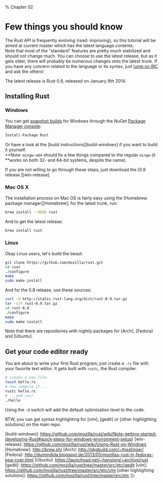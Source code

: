 % Chapter 02

Few things you should know
==========================

The Rust API is frequently evolving (read: improving), so this tutorial will be
aimed at current master which has the latest language contents.  
Note that most of the "standard" features are pretty much stabilized and should
not change much. You can choose to use the latest release, but as it gets older,
there will probably be numerous changes onto the latest trunk. If you have any
concern related to the language or its syntax, just [jump on IRC][IRC] and ask
the others!

The latest release is Rust 0.9, released on January 9th 2014.

Installing Rust
---------------

### Windows

You can get [snapshot builds][snapshots-windows] for Windows through the NuGet
[Package Manager console]:

~~~~bash
Install-Package Rust
~~~~

Or have a look at the [build instructions][build-windows] if you want to build
it yourself.  
**Note: `mingw-w64` should fix a few things compared to the regular `mingw` (it
**works on both 32- and 64-bit systems, despite the name).

If you are not willing to go through these steps, just download the [0.9 release
][win-release].

### Mac OS X

The installation process on Mac OS is fairly easy using the [Homebrew package
manager][Homebrew]; for the latest trunk, run:

~~~~bash
brew install --HEAD rust
~~~~

And to get the latest release:

~~~~bash
brew install rust
~~~~

### Linux

Okay Linux users, let's build the beast:

~~~~bash
git clone https://github.com/mozilla/rust.git
cd rust
./configure
make
sudo make install
~~~~

And for the 0.8 release, use these sources:

~~~~bash
curl -O http://static.rust-lang.org/dist/rust-0.9.tar.gz
tar -xzf rust-0.9.tar.gz
cd rust-0.9
./configure
make
sudo make install
~~~~

Note that there are repositories with nightly packages for [Arch], [Fedora] and
[Ubuntu].

Get your code editor ready
--------------------------

You are about to write your first Rust program; just create a `.rs` file with
your favorite text editor. It gets built with `rustc`, the Rust compiler.

~~~~bash
# create a new file
touch hello.rs
# now compile it...
rustc hello.rs
# ...and run!
./hello
~~~~

Using the `-O` switch will add the default optimization level to the code.

BTW, you can get syntax highlighting for [vim], [gedit] or [other highlighting
solutions] on the main repo.

[IRC]: http://client01.chat.mibbit.com/?server=irc.mozilla.org&channel=%23rust
[snapshots-windows]: https://www.nuget.org/packages/Rust/
[Package Manager console]: http://docs.nuget.org/docs/start-here/installing-nuget#Command-Line_Utility
[build-windows]: https://github.com/mozilla/rust/wiki/Note-getting-started-developing-Rust#quick-steps-for-windows-environment-setup)
[win-release]: https://github.com/mozilla/rust/wiki/Using-Rust-on-Windows
[Homebrew]: http://brew.sh/
[Arch]: http://pkgbuild.com/~thestinger/
[Fedora]: http://dummdida.blogspot.de/2013/05/mozillas-rust-in-fedoras-ppa-copr.html
[Ubuntu]: https://launchpad.net/~hansjorg/+archive/rust
[gedit]: https://github.com/mozilla/rust/tree/master/src/etc/gedit
[vim]: https://github.com/mozilla/rust/tree/master/src/etc/vim
[other highlighting solutions]: https://github.com/mozilla/rust/tree/master/src/etc
[]:
